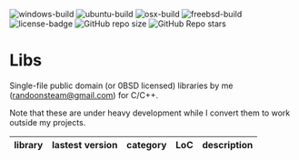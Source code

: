 ![windows-build](https://github.com/RandoOnSteam/libs/actions/workflows/windows.yml/badge.svg) ![ubuntu-build](https://github.com/RandoOnSteam/libs/actions/workflows/ubuntu.yml/badge.svg) ![osx-build](https://github.com/RandoOnSteam/libs/actions/workflows/osx.yml/badge.svg) ![freebsd-build](https://github.com/RandoOnSteam/libs/actions/workflows/freebsd.yml/badge.svg)
![license-badge](https://img.shields.io/github/license/RandoOnSteam/libs)
![GitHub repo size](https://img.shields.io/github/repo-size/RandoOnSteam/libs)
![GitHub Repo stars](https://img.shields.io/github/stars/RandoOnSteam/libs)

Libs
===

Single-file public domain (or 0BSD licensed) libraries by me (randoonsteam@gmail.com) for C/C++.

Note that these are under heavy development while I convert them to work outside my projects.

<a name="wslibs"></a>

library    | lastest version | category | LoC | description
--------------------- | ---- | -------- | --- | --------------------------------
